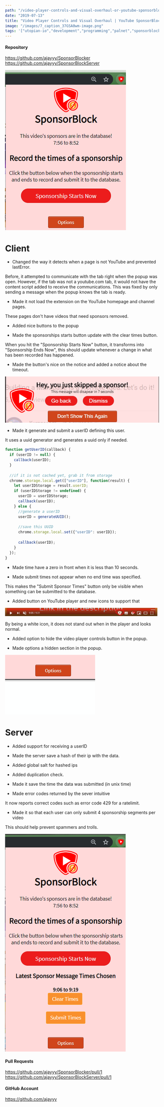 ```yaml
---
path: "/video-player-controls-and-visual-overhaul-or-youtube-sponsorblocker"
date: "2019-07-13"
title: "Video Player Controls and Visual Overhaul | YouTube SponsorBlocker"
image: "/images/7_caption_37GSA0wm-image.png"
tags: '["utopian-io","development","programming","palnet","sponsorblock"]'
---
```


#### Repository
https://github.com/ajayyy/SponsorBlocker
https://github.com/ajayyy/SponsorBlockServer

![image.png](./images/37GSA0wm-image.png)

# Client

- Changed the way it detects when a page is not YouTube and prevented lastError.

Before, it attempted to communicate with the tab right when the popup was open. However, if the tab was not a youtube.com tab, it would not have the content script added to receive the communications. This was fixed by only sending a message when the popup knows the tab is ready.

- Made it not load the extension on the YouTube homepage and channel pages.

These pages don't have videos that need sponsors removed.

- Added nice buttons to the popup

- Made the sponsorships starts button update with the clear times button.

When you hit the "Sponsorship Starts Now" button, it transforms into "Sponsorship Ends Now", this should update whenever a change in what has been recorded has happened.

- Made the button's nice on the notice and added a notice about the timeout.

![image.png](./images/qEfElyR4-image.png)

- Made it generate and submit a userID defining this user.

It uses a uuid generator and generates a uuid only if needed.

```javascript
function getUserID(callback) {
  if (userID != null) {
    callback(userID);
  }

  //if it is not cached yet, grab it from storage
  chrome.storage.local.get(["userID"], function(result) {
    let userIDStorage = result.userID;
    if (userIDStorage != undefined) {
      userID = userIDStorage;
      callback(userID);
    } else {
      //generate a userID
      userID = generateUUID();
      
      //save this UUID
      chrome.storage.local.set({"userID": userID});

      callback(userID);
    }
  });
}
```


- Made time have a zero in front when it is less than 10 seconds.

- Made submit times not appear when no end time was specified.

This makes the "Submit Sponsor Times" button only be visible when something can be submitted to the database.

- Added button on YouTube player and new icons to support that

![image.png](./images/5khiydEb-image.png)

By being a white icon, it does not stand out when in the player and looks normal.

- Added option to hide the video player controls button in the popup.

- Made options a hidden section in the popup.

![hidden options.gif](./images/Rt9rjED1-hidden20options.gif)

# Server

- Added support for receiving a userID

- Made the server save a hash of their ip with the data.

- Added global salt for hashed ips

- Added duplication check.

- Made it save the time the data was submitted (in unix time)

- Made error codes returned by the sever intuitive

It now reports correct codes such as error code 429 for a ratelimit.

- Made it so that each user can only submit 4 sponsorship segments per video

This should help prevent spammers and trolls.

![image.png](./images/10O2qZxV-image.png)

#### Pull Requests
https://github.com/ajayyy/SponsorBlocker/pull/1
https://github.com/ajayyy/SponsorBlockServer/pull/1

#### GitHub Account
https://github.com/ajayyy